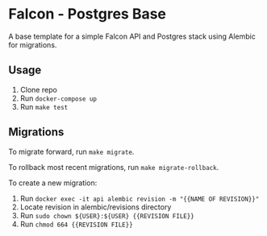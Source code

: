 # Falcon - Postgres Base

A base template for a simple Falcon API and Postgres stack using Alembic for migrations.

## Usage

1. Clone repo
2. Run `docker-compose up`
3. Run `make test`

## Migrations

To migrate forward, run `make migrate`.

To rollback most recent migrations, run `make migrate-rollback`.

To create a new migration:

1. Run `docker exec -it api alembic revision -m "{{NAME OF REVISION}}"`
2. Locate revision in alembic/revisions directory
3. Run `sudo chown ${USER}:${USER} {{REVISION FILE}}`
4. Run `chmod 664 {{REVISION FILE}}`
